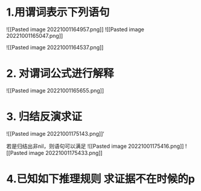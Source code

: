 # 1.用谓词表示下列语句

![[Pasted image 20221001164957.png]]
![[Pasted image 20221001165047.png]]

![[Pasted image 20221001164537.png]]
# 2. 对谓词公式进行解释
![[Pasted image 20221001165655.png]]

# 3. 归结反演求证
![[Pasted image 20221001175143.png]]‘

若是归结出非nil，则语句可以满足
![[Pasted image 20221001175416.png]]
![[Pasted image 20221001175433.png]]
# 4.已知如下推理规则 求证据不在时候的p